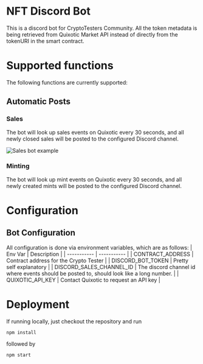 # NFT Discord Bot
This is a discord bot for CryptoTesters Community. All the token metadata is being retrieved from Quixotic Market API instead of directly from the tokenURI in the smart contract.

# Supported functions
The following functions are currently supported:

## Automatic Posts
### **Sales**
The bot will look up sales events on Quixotic every 30 seconds, and all newly closed sales will be posted to the configured Discord channel.

![Sales bot example](https://i.imgur.com/jUHRJWi.png)

### **Minting**
The bot will look up mint events on Quixotic every 30 seconds, and all newly created mints will be posted to the configured Discord channel.

# Configuration

## Bot Configuration

All configuration is done via environment variables, which are as follows:
| Env Var      | Description |
| ----------- | ----------- |
| CONTRACT_ADDRESS      | Contract address for the Crypto Tester       |
| DISCORD_BOT_TOKEN   | Pretty self explanatory        |
| DISCORD_SALES_CHANNEL_ID   | The discord channel id where events should be posted to, should look like a long number. |
| QUIXOTIC_API_KEY | Contact Quixotic to request an API key |

# Deployment
If running locally, just checkout the repository and run
  
`npm install`

followed by

`npm start`